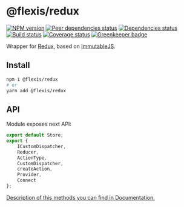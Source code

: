 # @flexis/redux

[![NPM version][npm]][npm-url]
[![Peer dependencies status][peer-deps]][peer-deps-url]
[![Dependencies status][deps]][deps-url]
[![Build status][build]][build-url]
[![Coverage status][coverage]][coverage-url]
[![Greenkeeper badge][greenkeeper]][greenkeeper-url]

[npm]: https://img.shields.io/npm/v/@flexis/redux.svg
[npm-url]: https://npmjs.com/package/@flexis/redux

[peer-deps]: https://david-dm.org/TrigenSoftware/flexis-redux/peer-status.svg
[peer-deps-url]: https://david-dm.org/TrigenSoftware/flexis-redux?type=peer

[deps]: https://david-dm.org/TrigenSoftware/flexis-redux.svg
[deps-url]: https://david-dm.org/TrigenSoftware/flexis-redux

[build]: http://img.shields.io/travis/com/TrigenSoftware/flexis-redux.svg
[build-url]: https://travis-ci.com/TrigenSoftware/flexis-redux

[coverage]: https://img.shields.io/coveralls/TrigenSoftware/flexis-redux.svg
[coverage-url]: https://coveralls.io/r/TrigenSoftware/flexis-redux

[greenkeeper]: https://badges.greenkeeper.io/TrigenSoftware/flexis-redux.svg
[greenkeeper-url]: https://greenkeeper.io/

Wrapper for [Redux](https://github.com/reactjs/redux), based on [ImmutableJS](https://github.com/facebook/immutable-js/).

## Install

```sh
npm i @flexis/redux
# or
yarn add @flexis/redux
```

## API

Module exposes next API:

```js
export default Store;
export {
	ICustomDispatcher,
	Reducer,
	ActionType,
	CustomDispatcher,
	createAction,
	Provider,
	Connect
};
```

[Description of this methods you can find in Documentation.](https://trigensoftware.github.io/flexis-redux/index.html)
